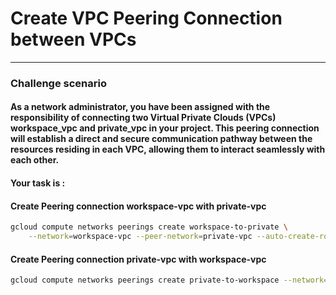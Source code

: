 # Create VPC Peering Connection between VPCs

---

### Challenge scenario

#### As a network administrator, you have been assigned with the responsibility of connecting two Virtual Private Clouds (VPCs) workspace_vpc and private_vpc in your project. This peering connection will establish a direct and secure communication pathway between the resources residing in each VPC, allowing them to interact seamlessly with each other.

#### Your task is :

#### Create Peering connection workspace-vpc with private-vpc

```bash
gcloud compute networks peerings create workspace-to-private \
    --network=workspace-vpc --peer-network=private-vpc --auto-create-routes
```

#### Create Peering connection private-vpc with workspace-vpc

```bash
gcloud compute networks peerings create private-to-workspace --network=private-vpc --peer-network=workspace-vpc --auto-create-routes
```
